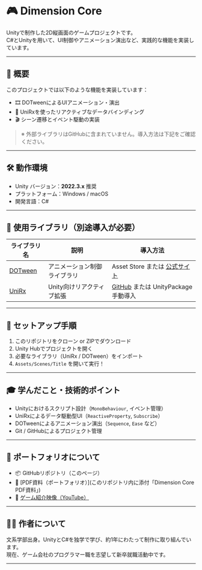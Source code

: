 # 🎮 Dimension Core

Unityで制作した2D縦画面のゲームプロジェクトです。  
C#とUnityを用いて、UI制御やアニメーション演出など、実践的な機能を実装しています。

---

## 📌 概要

このプロジェクトでは以下のような機能を実装しています：

- 🎞️ DOTweenによるUIアニメーション・演出
- 🔁 UniRxを使ったリアクティブなデータバインディング
- 🎬 シーン遷移とイベント駆動の実装

> ※ 外部ライブラリはGitHubに含まれていません。導入方法は下記をご確認ください。

---

## 🛠️ 動作環境

- Unity バージョン：**2022.3.x** 推奨  
- プラットフォーム：Windows / macOS  
- 開発言語：C#

---

## 🧩 使用ライブラリ（別途導入が必要）

| ライブラリ名 | 説明 | 導入方法 |
|--------------|------|----------|
| [DOTween](http://dotween.demigiant.com/) | アニメーション制御ライブラリ | Asset Store または [公式サイト](http://dotween.demigiant.com/) |
| [UniRx](https://github.com/neuecc/UniRx) | Unity向けリアクティブ拡張 | [GitHub](https://github.com/neuecc/UniRx) または UnityPackage 手動導入 |

---

## 🚀 セットアップ手順

1. このリポジトリをクローン or ZIPでダウンロード  
2. Unity Hubでプロジェクトを開く  
3. 必要なライブラリ（UniRx / DOTween）をインポート  
4. `Assets/Scenes/Title` を開いて実行！

---

## 🎓 学んだこと・技術的ポイント

- Unityにおけるスクリプト設計（`MonoBehaviour`, イベント管理）
- UniRxによるデータ駆動型UI（`ReactiveProperty`, `Subscribe`）
- DOTweenによるアニメーション演出（`Sequence`, `Ease` など）
- Git / GitHubによるプロジェクト管理

---

## 📃 ポートフォリオについて

- 📦 GitHubリポジトリ（このページ）  
- 📄 [PDF資料（ポートフォリオ）](このリポジトリ内に添付「Dimension Core PDF資料」)  
- 🎥 [ゲーム紹介映像（YouTube）](https://youtu.be/Y6EHVeLFPqE)

---

## 🙋‍♀️ 作者について

文系学部出身。UnityとC#を独学で学び、約1年にわたって制作に取り組んでいます。  
現在、ゲーム会社のプログラマー職を志望して新卒就職活動中です。

---

